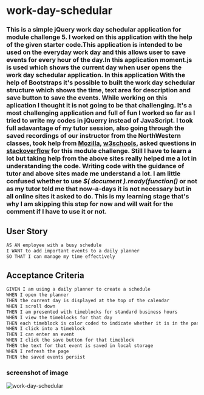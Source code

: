 # work-day-schedular

### This is a simple jQuery work day schedular application for module challenge 5. I worked on this application with the help of the given starter code.This application is intended to be used on the everyday work day and this allows user to save events for every hour of the day.In this application moment.js is used which shows the current day when user opens the work day schedular application. In this application With the help of Bootstraps it's possible to built the work day schedular structure which shows the time, text area for description and save button to save the events. While working on this aplication I thought it is not going to be that challenging. It's a most challenging application and full of fun I worked so far as I tried to write my codes in jQuerry instead of JavaScript. I took full adavantage of my tutor session, also going through the saved recordings of our instructor from the NorthWestern classes, took help from  [Mozilla]( https://developer.mozilla.org/en-US/docs/Web/JavaScript "dev.Mozilla"), [w3schools](https://www.w3schools.com/js/ "w3Schools"), asked questions in [stackoverflow](https://stackoverflow.com "stackoverflow.com") for this module challenge. Still I have to learn a lot but taking help from the above sites really helped me a lot in understanding the code. Writing code with the guidance of tutor and above sites made me understand a lot. I am little confused whether to use _$( document ).ready(function()_ or not as my tutor told me that now-a-days it is not necessary but in all online sites it asked to do. This is my learning stage that's why I am skipping this step for now and will wait for the comment if I have to use it or not. 


## User Story

```md
AS AN employee with a busy schedule
I WANT to add important events to a daily planner
SO THAT I can manage my time effectively
```

## Acceptance Criteria

```md
GIVEN I am using a daily planner to create a schedule
WHEN I open the planner
THEN the current day is displayed at the top of the calendar
WHEN I scroll down
THEN I am presented with timeblocks for standard business hours
WHEN I view the timeblocks for that day
THEN each timeblock is color coded to indicate whether it is in the past, present, or future
WHEN I click into a timeblock
THEN I can enter an event
WHEN I click the save button for that timeblock
THEN the text for that event is saved in local storage
WHEN I refresh the page
THEN the saved events persist
```

### screenshot of image 
![work-day-schedular](https://user-images.githubusercontent.com/111536082/199073847-5fce2b69-7e53-4816-9c21-edce47e08dc6.jpeg)

